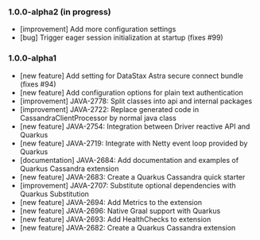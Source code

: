 ### 1.0.0-alpha2 (in progress)

- [improvement] Add more configuration settings
- [bug] Trigger eager session initialization at startup (fixes #99)

### 1.0.0-alpha1

- [new feature] Add setting for DataStax Astra secure connect bundle (fixes #94)
- [new feature] Add configuration options for plain text authentication
- [improvement] JAVA-2778: Split classes into api and internal packages
- [improvement] JAVA-2722: Replace generated code in CassandraClientProcessor by normal java class
- [new feature] JAVA-2754: Integration between Driver reactive API and Quarkus
- [new feature] JAVA-2719: Integrate with Netty event loop provided by Quarkus
- [documentation] JAVA-2684: Add documentation and examples of Quarkus Cassandra extension
- [new feature] JAVA-2683: Create a Quarkus Cassandra quick starter
- [improvement] JAVA-2707: Substitute optional dependencies with Quarkus Substitution
- [new feature] JAVA-2694: Add Metrics to the extension
- [new feature] JAVA-2696: Native Graal support with Quarkus
- [new feature] JAVA-2693: Add HealthChecks to extension
- [new feature] JAVA-2682: Create a Quarkus Cassandra extension

